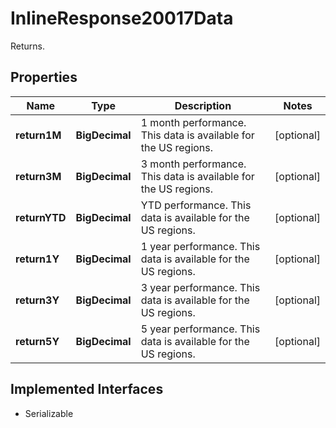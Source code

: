 

# InlineResponse20017Data

Returns.

## Properties

Name | Type | Description | Notes
------------ | ------------- | ------------- | -------------
**return1M** | **BigDecimal** | 1 month performance. This data is available for the US regions. |  [optional]
**return3M** | **BigDecimal** | 3 month performance. This data is available for the US regions. |  [optional]
**returnYTD** | **BigDecimal** | YTD performance. This data is available for the US regions. |  [optional]
**return1Y** | **BigDecimal** | 1 year performance. This data is available for the US regions. |  [optional]
**return3Y** | **BigDecimal** | 3 year performance. This data is available for the US regions. |  [optional]
**return5Y** | **BigDecimal** | 5 year performance. This data is available for the US regions. |  [optional]


## Implemented Interfaces

* Serializable


